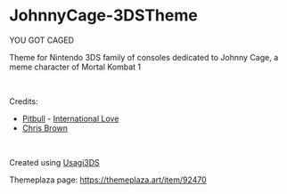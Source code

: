 # JohnnyCage-3DSTheme

YOU GOT CAGED

Theme for Nintendo 3DS family of consoles dedicated to Johnny Cage, a meme character of Mortal Kombat 1

<br>

Credits:
- [Pitbull](https://www.youtube.com/@PitbullVEVO) - [International Love](https://www.youtube.com/watch?v=CdXesX6mYUE)
- [Chris Brown](https://www.youtube.com/channel/UCcYrdFJF7hmPXRNaWdrko4w)

<br>

Created using [Usagi3DS](https://github.com/usagirei/3DS-Theme-Editor)

Themeplaza page: https://themeplaza.art/item/92470
